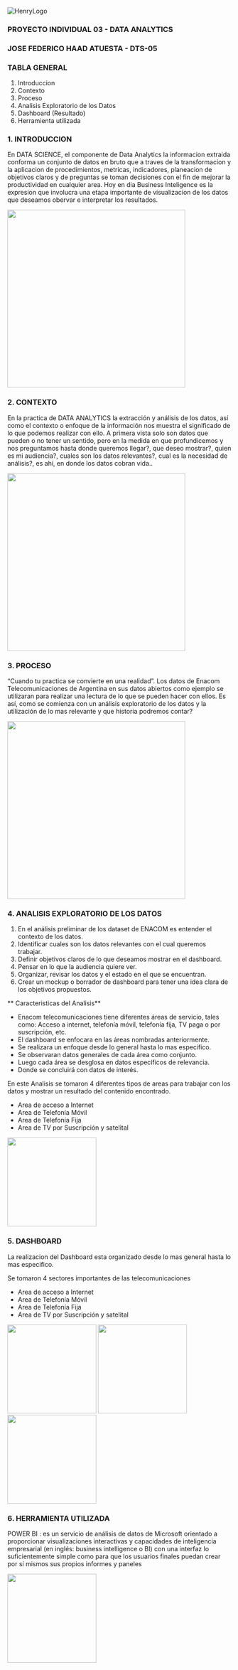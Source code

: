 ![HenryLogo](https://d31uz8lwfmyn8g.cloudfront.net/Assets/logo-henry-white-lg.png)

### PROYECTO INDIVIDUAL 03 - DATA ANALYTICS

### JOSE FEDERICO HAAD ATUESTA - DTS-05

### TABLA GENERAL

1. Introduccion
2. Contexto
3. Proceso
4. Analisis Exploratorio de los Datos
5. Dashboard (Resultado)
6. Herramienta utilizada


### 1. INTRODUCCION

En DATA SCIENCE, el componente de Data Analytics la informacion extraida conforma un conjunto de datos en bruto que a traves de la transformacion y la aplicacion de procedimientos, metricas, indicadores, planeacion de objetivos claros y de preguntas se toman decisiones con el fin de mejorar la productividad en cualquier area. Hoy en dia Business Inteligence es la expresion que involucra una etapa importante de visualizacion de los datos que deseamos obervar e interpretar los resultados.

<img src="/src/data.jpg"  height="400">

### 2. CONTEXTO

En la practica de DATA ANALYTICS la extracción y análisis de los datos, así como el contexto o enfoque de la información nos muestra el significado de lo que podemos realizar con ello. A primera vista solo son datos que pueden o no tener un sentido, pero en la medida en que profundicemos y nos preguntamos hasta donde queremos llegar?, que deseo mostrar?, quien es mi audiencia?, cuales son los datos relevantes?, cual es la necesidad de análisis?, es ahí, en donde los datos cobran vida..


<img src="/src/contexto.jpg"  height="400">

### 3. PROCESO

“Cuando tu practica se convierte en una realidad”.
Los datos de Enacom Telecomunicaciones de Argentina en sus datos abiertos como ejemplo se utilizaran para realizar una lectura de lo que se pueden hacer con ellos. 
Es así, como se comienza con un análisis exploratorio de los datos y la utilización de lo mas relevante y que historia podremos contar? 


<img src="/src/proceso.jpg"  height="400">

  

### 4. ANALISIS EXPLORATORIO DE LOS DATOS

1. En el análisis preliminar de los dataset de ENACOM es entender el contexto de los datos.
2. Identificar cuales son los datos relevantes con el cual queremos trabajar.
3. Definir objetivos claros de lo que deseamos mostrar en el dashboard.
4. Pensar en lo que la audiencia quiere ver.
5. Organizar, revisar los datos y el estado en el que se encuentran.
6. Crear un mockup o borrador de dashboard para tener una idea clara de los objetivos propuestos.

** Caracteristicas del Analisis**

- Enacom telecomunicaciones tiene diferentes áreas de servicio, tales como: Acceso a internet, telefonía móvil, telefonía fija, TV paga o por suscripción, etc.
- El dashboard se enfocara en las áreas nombradas anteriormente.
- Se realizara un enfoque desde lo general hasta lo mas especifico.
- Se observaran datos generales de cada área como conjunto.
- Luego cada área se desglosa en datos específicos de relevancia.
- Donde se concluirá con datos de interés.

En este Analisis se tomaron 4 diferentes tipos de areas para trabajar con los datos y mostrar un resultado del contenido encontrado.

- Area de acceso a Internet
- Area de Telefonía Móvil
- Area de Telefonía Fija
- Area de TV por Suscripción y satelital


<img src="/src/eda1.jpg"  height="200">

### 5. DASHBOARD

La realizacion del Dashboard esta organizado desde lo mas general hasta lo mas especifico.

Se tomaron 4 sectores importantes de las telecomunicaciones


- Area de acceso a Internet
- Area de Telefonía Móvil
- Area de Telefonía Fija
- Area de TV por Suscripción y satelital



<img src="/src/dashboard1.jpg"  height="200">  <img src="/src/dashboard2.jpg"  height="200"> <img src="/src/dashboard3.jpg"  height="200">

### 6. HERRAMIENTA UTILIZADA

POWER BI : es un servicio de análisis de datos de Microsoft orientado a proporcionar visualizaciones interactivas y capacidades de inteligencia empresarial (en inglés: business intelligence o BI) con una interfaz lo suficientemente simple como para que los usuarios finales puedan crear por sí mismos sus propios informes y paneles


<img src="/src/powerbi.png"  height="200">



